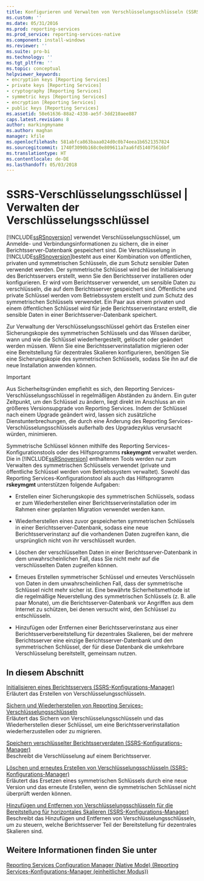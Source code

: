 ```yaml
---
title: Konfigurieren und Verwalten von Verschlüsselungsschlüsseln (SSRS-Konfigurations-Manager) | Microsoft-Dokumentation
ms.custom: ''
ms.date: 05/31/2016
ms.prod: reporting-services
ms.prod_service: reporting-services-native
ms.component: install-windows
ms.reviewer: ''
ms.suite: pro-bi
ms.technology: ''
ms.tgt_pltfrm: ''
ms.topic: conceptual
helpviewer_keywords:
- encryption keys [Reporting Services]
- private keys [Reporting Services]
- cryptography [Reporting Services]
- symmetric keys [Reporting Services]
- encryption [Reporting Services]
- public keys [Reporting Services]
ms.assetid: 58e61636-88a2-4338-ae5f-3dd210aee887
caps.latest.revision: 8
author: markingmyname
ms.author: maghan
manager: kfile
ms.openlocfilehash: 581abfca863baaa024d0c0b74eea1b6521357824
ms.sourcegitcommit: 1740f3090b168c0e809611a7aa6fd514075616bf
ms.translationtype: HT
ms.contentlocale: de-DE
ms.lasthandoff: 05/03/2018
---
```

# <a name="ssrs-encryption-keys---manage-encryption-keys"></a>SSRS-Verschlüsselungsschlüssel | Verwalten der Verschlüsselungsschlüssel
  [!INCLUDE[ssRSnoversion](../../includes/ssrsnoversion-md.md)] verwendet Verschlüsselungsschlüssel, um Anmelde- und Verbindungsinformationen zu sichern, die in einer Berichtsserver-Datenbank gespeichert sind. Die Verschlüsselung in [!INCLUDE[ssRSnoversion](../../includes/ssrsnoversion-md.md)]besteht aus einer Kombination von öffentlichen, privaten und symmetrischen Schlüsseln, die zum Schutz sensibler Daten verwendet werden. Der symmetrische Schlüssel wird bei der Initialisierung des Berichtsservers erstellt, wenn Sie den Berichtsserver installieren oder konfigurieren. Er wird vom Berichtsserver verwendet, um sensible Daten zu verschlüsseln, die auf dem Berichtsserver gespeichert sind. Öffentliche und private Schlüssel werden vom Betriebssystem erstellt und zum Schutz des symmetrischen Schlüssels verwendet. Ein Paar aus einem privaten und einem öffentlichen Schlüssel wird für jede Berichtsserverinstanz erstellt, die sensible Daten in einer Berichtsserver-Datenbank speichert.  
  
 Zur Verwaltung der Verschlüsselungsschlüssel gehört das Erstellen einer Sicherungskopie des symmetrischen Schlüssels und das Wissen darüber, wann und wie die Schlüssel wiederhergestellt, gelöscht oder geändert werden müssen. Wenn Sie eine Berichtsserverinstallation migrieren oder eine Bereitstellung für dezentrales Skalieren konfigurieren, benötigen Sie eine Sicherungskopie des symmetrischen Schlüssels, sodass Sie ihn auf die neue Installation anwenden können.  
  
> [!IMPORTANT]  
>  Aus Sicherheitsgründen empfiehlt es sich, den Reporting Services-Verschlüsselungsschlüssel in regelmäßigen Abständen zu ändern. Ein guter Zeitpunkt, um den Schlüssel zu ändern, liegt direkt im Anschluss an ein größeres Versionsupgrade von Reporting Services. Indem der Schlüssel nach einem Upgrade geändert wird, lassen sich zusätzliche Dienstunterbrechungen, die durch eine Änderung des Reporting Services-Verschlüsselungsschlüssels außerhalb des Upgradezyklus verursacht würden, minimieren.  
  
 Symmetrische Schlüssel können mithilfe des Reporting Services-Konfigurationstools oder des Hilfsprogramms **rskeymgmt** verwaltet werden. Die in [!INCLUDE[ssRSnoversion](../../includes/ssrsnoversion-md.md)] enthaltenen Tools werden nur zum Verwalten des symmetrischen Schlüssels verwendet (private und öffentliche Schlüssel werden vom Betriebssystem verwaltet). Sowohl das Reporting Services-Konfigurationstool als auch das Hilfsprogramm **rskeymgmt** unterstützen folgende Aufgaben:  
  
-   Erstellen einer Sicherungskopie des symmetrischen Schlüssels, sodass er zum Wiederherstellen einer Berichtsserverinstallation oder im Rahmen einer geplanten Migration verwendet werden kann.  
  
-   Wiederherstellen eines zuvor gespeicherten symmetrischen Schlüssels in einer Berichtsserver-Datenbank, sodass eine neue Berichtsserverinstanz auf die vorhandenen Daten zugreifen kann, die ursprünglich nicht von ihr verschlüsselt wurden.  
  
-   Löschen der verschlüsselten Daten in einer Berichtsserver-Datenbank in dem unwahrscheinlichen Fall, dass Sie nicht mehr auf die verschlüsselten Daten zugreifen können.  
  
-   Erneues Erstellen symmetrischer Schlüssel und erneutes Verschlüsseln von Daten in dem unwahrscheinlichen Fall, dass der symmetrische Schlüssel nicht mehr sicher ist. Eine bewährte Sicherheitsmethode ist die regelmäßige Neuerstellung des symmetrischen Schlüssels (z. B. alle paar Monate), um die Berichtsserver-Datenbank vor Angriffen aus dem Internet zu schützen, bei denen versucht wird, den Schlüssel zu entschlüsseln.  
  
-   Hinzufügen oder Entfernen einer Berichtsserverinstanz aus einer Berichtsserverbereitstellung für dezentrales Skalieren, bei der mehrere Berichtsserver eine einzige Berichtsserver-Datenbank und den symmetrischen Schlüssel, der für diese Datenbank die umkehrbare Verschlüsselung bereitstellt, gemeinsam nutzen.  
  
## <a name="in-this-section"></a>In diesem Abschnitt  
 [Initialisieren eines Berichtsservers &#40;SSRS-Konfigurations-Manager&#41;](../../reporting-services/install-windows/ssrs-encryption-keys-initialize-a-report-server.md)  
 Erläutert das Erstellen von Verschlüsselungsschlüsseln.  
  
 [Sichern und Wiederherstellen von Reporting Services-Verschlüsselungsschlüsseln](../../reporting-services/install-windows/ssrs-encryption-keys-back-up-and-restore-encryption-keys.md)  
 Erläutert das Sichern von Verschlüsselungsschlüsseln und das Wiederherstellen dieser Schlüssel, um eine Berichtsserverinstallation wiederherzustellen oder zu migrieren.  
  
 [Speichern verschlüsselter Berichtsserverdaten &#40;SSRS-Konfigurations-Manager&#41;](../../reporting-services/install-windows/ssrs-encryption-keys-store-encrypted-report-server-data.md)  
 Beschreibt die Verschlüsselung auf einem Berichtsserver.  
  
 [Löschen und erneutes Erstellen von Verschlüsselungsschlüsseln &#40;SSRS-Konfigurations-Manager&#41;](../../reporting-services/install-windows/ssrs-encryption-keys-delete-and-re-create-encryption-keys.md)  
 Erläutert das Ersetzen eines symmetrischen Schlüssels durch eine neue Version und das erneute Erstellen, wenn die symmetrischen Schlüssel nicht überprüft werden können.  
  
 [Hinzufügen und Entfernen von Verschlüsselungsschlüsseln für die Bereitstellung für horizontales Skalieren &#40;SSRS-Konfigurations-Manager&#41;](../../reporting-services/install-windows/add-and-remove-encryption-keys-for-scale-out-deployment.md)  
 Beschreibt das Hinzufügen und Entfernen von Verschlüsselungsschlüsseln, um zu steuern, welche Berichtsserver Teil der Bereitstellung für dezentrales Skalieren sind.  
  
## <a name="see-also"></a>Weitere Informationen finden Sie unter  
[Reporting Services Configuration Manager (Native Mode) (Reporting Services-Konfigurations-Manager (einheitlicher Modus))](../../reporting-services/install-windows/reporting-services-configuration-manager-native-mode.md)
